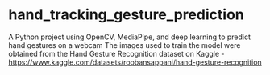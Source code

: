 # hand_tracking_gesture_prediction
A Python project using OpenCV, MediaPipe, and deep learning to predict hand gestures on a webcam 
The images used to train the model were obtained from the Hand Gesture Recognition dataset on Kaggle -  https://www.kaggle.com/datasets/roobansappani/hand-gesture-recognition 
